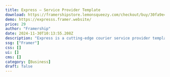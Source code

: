 ```yaml
---
title: Express — Service Provider Template
download: https://framershipstore.lemonsqueezy.com/checkout/buy/30fa9e47-c72a-4894-8b1f-ea2ac043879e
demo: https://expresss.framer.website/
price: 29
author: "Framership"
date: 2024-11-30T10:13:55.208Z
description: "Express is a cutting-edge courier service provider template meticulously crafted for small business. Express streamlines the process of crafting and launching a polished website for your courier service, making it effortless and efficient."
ssg: ["Framer"]
css: []
ui: []
cms: []
category: [Business]
draft: false
---
```

